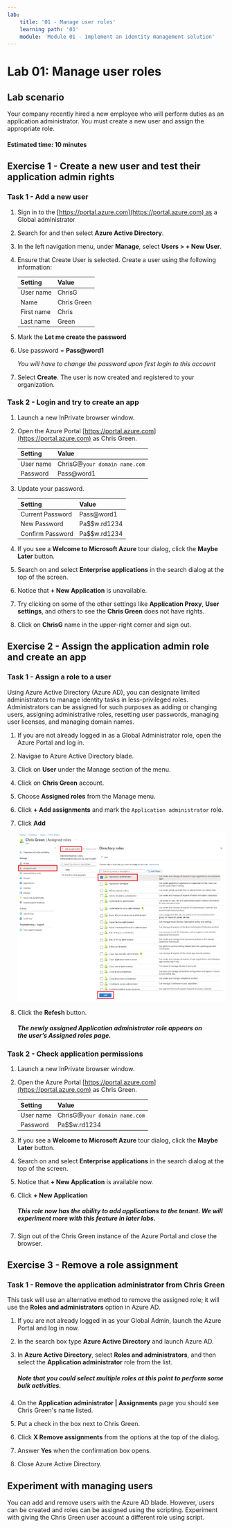 ```yaml
---
lab:
    title: '01 - Manage user roles'
    learning path: '01'
    module: 'Module 01 - Implement an identity management solution'
---
```


# Lab 01: Manage user roles

## Lab scenario

Your company recently hired a new employee who will perform duties as an application administrator. You must create a new user and assign the appropriate role.

#### Estimated time: 10 minutes

## Exercise 1 - Create a new user and test their application admin rights

### Task 1 - Add a new user

1. Sign in to the [https://portal.azure.com](https://portal.azure.com) as a Global administrator

2. Search for and then select **Azure Active Directory**.

3. In the left navigation menu, under **Manage**, select **Users > + New User**.

4. Ensure that Create User is selected.  Create a user using the following information:

    | **Setting**| **Value**|
    | :--- | :--- |
    | User name| ChrisG|
    | Name| Chris Green|
    | First name| Chris|
    | Last name| Green|

5. Mark the **Let me create the password**

6. Use password = **Pass@word1**

     *You will have to change the password upon first login to this account*

7. Select **Create**. The user is now created and registered to your organization.

### Task 2 - Login and try to create an app

1. Launch a new InPrivate browser window.
2. Open the Azure Portal [https://portal.azure.com](https://portal.azure.com) as Chris Green.

    | **Setting**| **Value**|
    | :--- | :--- |
    | User name| ChrisG@`your domain name.com`|
    | Password| Pass@word1|

3. Update your password.

    | **Setting**| **Value**|
    | :--- | :--- |
    | Current Password| Pass@word1|
    | New Password| Pa$$w.rd1234|
    | Confirm Password| Pa$$w.rd1234|

4. If you see a **Welcome to Microsoft Azure** tour dialog, click the **Maybe Later** button.

5. Search on and select **Enterprise applications** in the search dialog at the top of the screen.
6. Notice that **+ New Application** is unavailable.
7. Try clicking on some of the other settings like **Application Proxy**, **User settings**, and others to see the **Chris Green** does not have rights.
8. Click on **ChrisG** name in the upper-right corner and sign out.

## Exercise 2 - Assign the application admin role and create an app

### Task 1 - Assign a role to a user

Using Azure Active Directory (Azure AD), you can designate limited administrators to manage identity tasks in less-privileged roles. Administrators can be assigned for such purposes as adding or changing users, assigning administrative roles, resetting user passwords, managing user licenses, and managing domain names.

1. If you are not already logged in as a Global Administrator role, open the Azure Portal and log in.
2. Navigae to Azure Active Directory blade.
3. Click on **User** under the Manage section of the menu.
4. Click on **Chris Green** account.
5. Choose **Assigned roles** from the Manage menu.
6. Click **+ Add assignments** and mark the `Application administrator` role.
7. Click **Add**

    ![Assigned roles page - showing the selected role](./media/directory-role-select-role.png)

8. Click the **Refesh** button.

     ##### The newly assigned Application administrator role appears on the user’s **Assigned roles** page.

### Task 2 - Check application permissions

1. Launch a new InPrivate browser window.
2. Open the Azure Portal [https://portal.azure.com](https://portal.azure.com) as Chris Green.

    | **Setting**| **Value**|
    | :--- | :--- |
    | User name| ChrisG@`your domain name.com`|
    | Password| Pa$$w.rd1234|

3. If you see a **Welcome to Microsoft Azure** tour dialog, click the **Maybe Later** button.
4. Search on and select **Enterprise applications** in the search dialog at the top of the screen.
5. Notice that **+ New Application** is available now.
6. Click **+ New Application**

     ##### This role now has the ability to add applications to the tenant.  We will experiment more with this feature in later labs.

7. Sign out of the Chris Green instance of the Azure Portal and close the browser.

## Exercise 3 - Remove a role assignment

### Task 1 - Remove the application administrator from Chris Green

This task will use an alternative method to remove the assigned role; it will use the **Roles and administrators** option in Azure AD.

1. If you are not already logged in as your Global Admin, launch the Azure Portal and log in now.
2. In the search box type **Azure Active Directory** and launch Azure AD.
3. In **Azure Active Directory**, select **Roles and administrators**, and then select the **Application administrator** role from the list.

     ##### Note that you could select multiple roles at this point to perform some bulk activities.

4. On the **Application administrator | Assignments** page you should see Chris Green's name listed.
5. Put a check in the box next to Chris Green.
6. Click **X Remove assignments** from the options at the top of the dialog.
7. Answer **Yes** when the confirmation box opens.
8. Close Azure Active Directory.

## Experiment with managing users

You can add and remove users with the Azure AD blade.  However, users can be created and roles can be assigned using the scripting.  Experiment with giving the Chris Green user account a different role using script.
